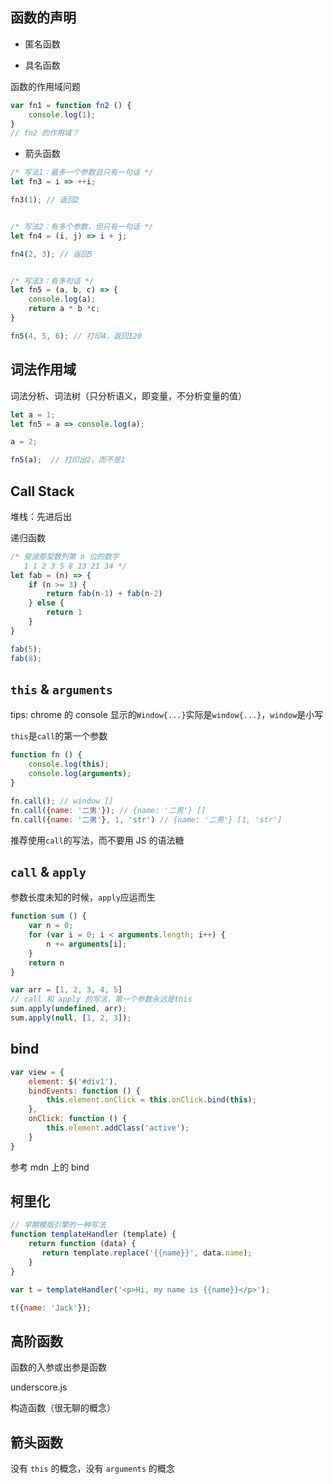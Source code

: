 函数的声明
---
* 匿名函数



* 具名函数

函数的作用域问题
```javascript
var fn1 = function fn2 () {
    console.log(1);
}
// fn2 的作用域？
```

* 箭头函数

```javascript
/* 写法1：最多一个参数且只有一句话 */
let fn3 = i => ++i;

fn3(1); // 返回2


/* 写法2：有多个参数，但只有一句话 */
let fn4 = (i, j) => i + j;

fn4(2, 3); // 返回5


/* 写法3：有多句话 */
let fn5 = (a, b, c) => {
    console.log(a);
    return a * b *c;
}

fn5(4, 5, 6); // 打印4，返回120
```

词法作用域
---
词法分析、词法树（只分析语义，即变量，不分析变量的值）
```javascript
let a = 1;
let fn5 = a => console.log(a);

a = 2;

fn5(a);  // 打印出2，而不是1
```

Call Stack
---
堆栈：先进后出

递归函数
```javascript
/* 斐波那契数列第 n 位的数字
   1 1 2 3 5 8 13 21 34 */
let fab = (n) => {
    if (n >= 3) {
        return fab(n-1) + fab(n-2)
    } else {
        return 1
    }
}

fab(5);
fab(8);
```

`this` & `arguments`
---
tips: chrome 的 console 显示的`Window{...}`实际是`window{...}`，`window`是小写

`this`是`call`的第一个参数

```javascript
function fn () {
    console.log(this);
    console.log(arguments);
}

fn.call(); // window []
fn.call({name: '二男'}); // {name: '二男'} []
fn.call({name: '二男'}, 1, 'str') // {name: '二男'} [1, 'str']
```

推荐使用`call`的写法，而不要用 JS 的语法糖

`call` & `apply`
---
参数长度未知的时候，`apply`应运而生
```javascript
function sum () {
    var n = 0;
    for (var i = 0; i < arguments.length; i++) {
        n += arguments[i];
    }
    return n
}

var arr = [1, 2, 3, 4, 5]
// call 和 apply 的写法，第一个参数永远是this
sum.apply(undefined, arr);
sum.apply(null, [1, 2, 3]);
```

bind
---
```javascript
var view = {
    element: $('#div1'),
    bindEvents: function () {
        this.element.onClick = this.onClick.bind(this);
    },
    onClick: function () {
        this.element.addClass('active');
    }
}
```

参考 mdn 上的 bind

柯里化
---
```javascript
// 早期模版引擎的一种写法
function templateHandler (template) {
    return function (data) {
       return template.replace('{{name}}', data.name);
    }
}

var t = templateHandler('<p>Hi, my name is {{name}}</p>');

t({name: 'Jack'});
```

高阶函数
---
函数的入参或出参是函数

underscore.js

构造函数（很无聊的概念）

箭头函数
---
没有 `this` 的概念，没有 `arguments` 的概念
